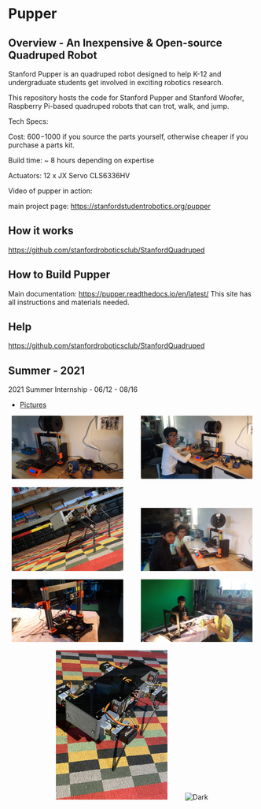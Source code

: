 # Pupper

## Overview - An Inexpensive & Open-source Quadruped Robot

Stanford Pupper is an quadruped robot designed to help K-12 and undergraduate students get involved in exciting robotics research. 

This repository hosts the code for Stanford Pupper and Stanford Woofer, Raspberry Pi-based quadruped robots that can trot, walk, and jump. 

Tech Specs:

Cost: $600-$1000 if you source the parts yourself, otherwise cheaper if you purchase a parts kit. 

Build time: ~ 8 hours depending on expertise

Actuators: 12 x JX Servo CLS6336HV

Video of pupper in action: 

main project page: https://stanfordstudentrobotics.org/pupper


## How it works
https://github.com/stanfordroboticsclub/StanfordQuadruped

## How to Build Pupper
Main documentation: https://pupper.readthedocs.io/en/latest/
This site has all instructions and materials needed.

## Help
https://github.com/stanfordroboticsclub/StanfordQuadruped

## Summer - 2021
2021 Summer Internship - 06/12 - 08/16
- [Pictures](https://photos.app.goo.gl/KWqq1wEC8hfWhWNT8)
<p align="center">
  <img alt="Light" src="./images/20210715_153811.jpg" width="45%">
&nbsp; &nbsp; &nbsp; &nbsp;
  <img alt="Dark" src="./images/20210715_161908.jpg" width="45%">
</p>
<p align="center">
  <img alt="Light" src="./images/pupper-4.jpg" width="45%">
&nbsp; &nbsp; &nbsp; &nbsp;
  <img alt="Dark" src="./images/20210711_124934.jpg" width="45%">
</p>
<p align="center">
  <img alt="Light" src="./images/20210704_175959.jpg" width="45%">
&nbsp; &nbsp; &nbsp; &nbsp;
  <img alt="Dark" src="./images/20210627_154937.jpg" width="45%">
</p>
<p align="center">
  <img alt="Light" src="./images/pupper-5.jpg" width="45%">
&nbsp; &nbsp; &nbsp; &nbsp;
  <img alt="Dark" src="./images/pupper-7.png" width="45%">
</p>
